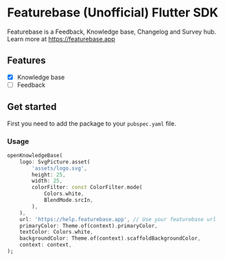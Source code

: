# Featurebase (Unofficial) Flutter SDK

Featurebase is a Feedback, Knowledge base, Changelog and Survey hub. Learn more at <https://featurebase.app>

## Features

- [X] Knowledge base
- [ ] Feedback

## Get started

First you need to add the package to your `pubspec.yaml` file.

### Usage

```dart
openKnowledgeBase(
    logo: SvgPicture.asset(
        'assets/logo.svg',
        height: 25,
        width: 25,
        colorFilter: const ColorFilter.mode(
            Colors.white,
            BlendMode.srcIn,
        ),
    ),
    url: 'https://help.featurebase.app', // Use your featurebase url
    primaryColor: Theme.of(context).primaryColor,
    textColor: Colors.white,
    backgroundColor: Theme.of(context).scaffoldBackgroundColor,
    context: context,
);
```
